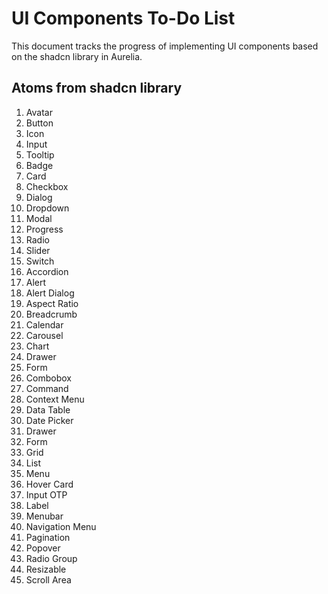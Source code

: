 # UI Components To-Do List

This document tracks the progress of implementing UI components based on the shadcn library in Aurelia.

## Atoms from shadcn library

1. Avatar
2. Button
3. Icon
4. Input
5. Tooltip
6. Badge
7. Card
8. Checkbox
9. Dialog
10. Dropdown
11. Modal
12. Progress
13. Radio
14. Slider
15. Switch
16. Accordion
17. Alert
18. Alert Dialog
19. Aspect Ratio
20. Breadcrumb
21. Calendar
22. Carousel
23. Chart
24. Drawer
25. Form
26. Combobox
27. Command
28. Context Menu
29. Data Table
30. Date Picker
31. Drawer
32. Form
33. Grid
34. List
35. Menu
36. Hover Card
37. Input OTP
38. Label
39. Menubar
40. Navigation Menu
41. Pagination
42. Popover
43. Radio Group
44. Resizable
45. Scroll Area
